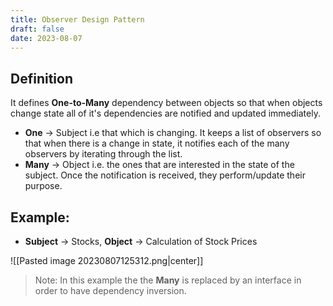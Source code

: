 ```yaml
---
title: Observer Design Pattern
draft: false
date: 2023-08-07
---
```


## Definition 
It defines **One-to-Many** dependency between objects so that when objects change state all of it's dependencies are notified and updated immediately. 
- **One** -> Subject i.e that which is changing. It keeps a list of observers so that when there is a change in state, it notifies each of the many observers by iterating through the list. 
- **Many** -> Object i.e. the ones that are interested in the state of the subject. Once the notification is received, they perform/update their purpose.
## Example: 
- **Subject** -> Stocks, **Object** -> Calculation of Stock Prices

![[Pasted image 20230807125312.png|center]]
> Note: In this example the the **Many** is replaced by an interface in order to have dependency inversion. 

